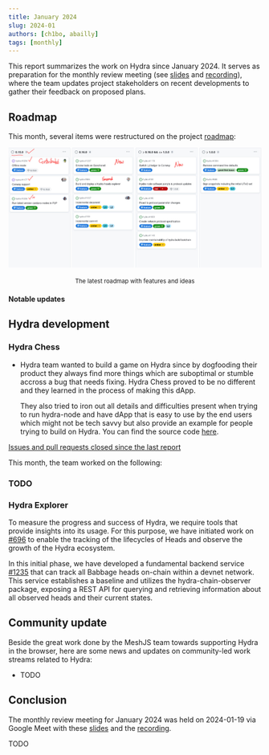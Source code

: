 ```yaml
---
title: January 2024
slug: 2024-01
authors: [ch1bo, abailly]
tags: [monthly]
---
```


This report summarizes the work on Hydra since January 2024. It serves as
preparation for the monthly review meeting (see [slides][slides] and
[recording][recording]), where the team updates project stakeholders on recent
developments to gather their feedback on proposed plans.

## Roadmap

This month, several items were restructured on the project
[roadmap](https://github.com/orgs/input-output-hk/projects/21/views/7):

![The roadmap with features and ideas](./img/2024-01-roadmap.jpg) <small><center>The latest roadmap with features and ideas</center></small>

#### Notable updates

## Hydra development

### Hydra Chess

- Hydra team wanted to build a game on Hydra since by dogfooding their product
  they always find more things which are suboptimal or stumble accross a bug
  that needs fixing. Hydra Chess proved to be no different and they learned in
  the process of making this dApp.

  They also tried to iron out all details and difficulties present when trying
  to run hydra-node and have dApp that is easy to use by the end users which
  might not be tech savvy but also provide an example for people trying to
  build on Hydra. You can find the source code
  [here](https://github.com/abailly-iohk/hydra-chess).

[Issues and pull requests closed since the last
report](https://github.com/input-output-hk/hydra/issues?q=is%3Aclosed+sort%3Aupdated-desc+closed%3A2023-11-30..2024-01-31)

This month, the team worked on the following:

### TODO

### Hydra Explorer
To measure the progress and success of Hydra, we require tools that provide insights into its usage. For this purpose, we have initiated work on [#696](https://github.com/input-output-hk/hydra/issues/696) to enable the tracking of the lifecycles of Heads and observe the growth of the Hydra ecosystem.

In this initial phase, we have developed a fundamental backend service [#1235](https://github.com/input-output-hk/hydra/pull/1235) that can track all Babbage heads on-chain within a devnet network. This service establishes a baseline and utilizes the hydra-chain-observer package, exposing a REST API for querying and retrieving information about all observed heads and their current states.

## Community update

Beside the great work done by the MeshJS team towards supporting Hydra in the browser, here are some news and updates on community-led work streams related to Hydra:

* TODO

## Conclusion

The monthly review meeting for January 2024 was held on 2024-01-19 via Google
Meet with these [slides][slides] and the [recording][recording].

TODO

[slides]: https://docs.google.com/presentation/d/1JA_frlOXVrrBeaBGUnIq3U9cclrfU1A2cZR9B2AeVJg
[recording]: https://drive.google.com/file/d/1-iv8IveUzA2KrJV_Kqrgx4ts05Ow0zjM
